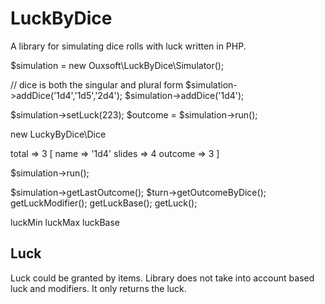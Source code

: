# LuckByDice

A library for simulating dice rolls with luck written in PHP.

$simulation = new Ouxsoft\LuckByDice\Simulator();

// dice is both the singular and plural form
$simulation->addDice('1d4','1d5','2d4');
$simulation->addDice('1d4');


$simulation->setLuck(223);
$outcome = $simulation->run();

new LuckyByDice\Dice

total => 3
[
    name => '1d4'
    slides => 4
    outcome => 3
]

$simulation->run();

$simulation->getLastOutcome();
$turn->getOutcomeByDice();
getLuckModifier();
getLuckBase();
getLuck();

luckMin luckMax
luckBase


## Luck

Luck could be granted by items. Library does not take into account based luck and modifiers. It only returns the luck.